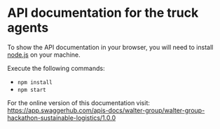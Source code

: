 # API documentation for the truck agents

To show the API documentation in your browser, you will need to install [node.js](https://nodejs.org/en/download/) on your machine.

Execute the following commands:
- `npm install`
- `npm start`

For the online version of this documentation visit: https://app.swaggerhub.com/apis-docs/walter-group/walter-group-hackathon-sustainable-logistics/1.0.0